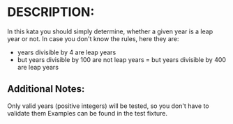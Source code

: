 # DESCRIPTION:

In this kata you should simply determine, whether a given year is a leap year or not. In case you don't know the rules, here they are:

- years divisible by 4 are leap years
- but years divisible by 100 are not leap years
= but years divisible by 400 are leap years

## Additional Notes:

Only valid years (positive integers) will be tested, so you don't have to validate them
Examples can be found in the test fixture.

